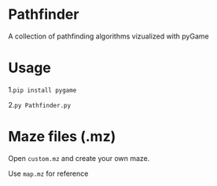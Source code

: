 # Pathfinder

A collection of pathfinding algorithms vizualized with pyGame

# Usage

1.`pip install pygame`

2.`py Pathfinder.py`

# Maze files (.mz)

Open `custom.mz` and create your own maze.

Use `map.mz` for reference
